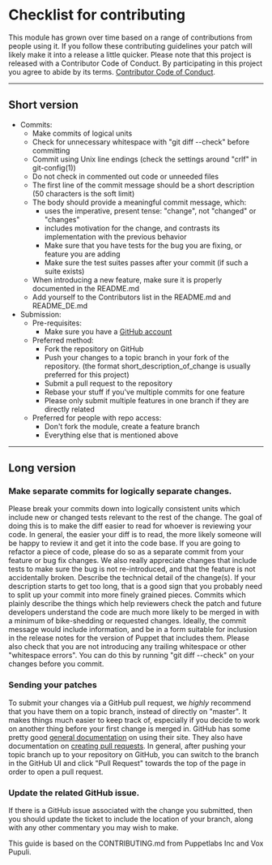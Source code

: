 # Checklist for contributing
This module has grown over time based on a range of contributions from
people using it. If you follow these contributing guidelines your patch
will likely make it into a release a little quicker.
Please note that this project is released with a Contributor Code of Conduct. By participating in this project you agree to abide by its terms. [Contributor Code of Conduct](code_of_conduct.md).

---

## Short version
+ Commits:
    - Make commits of logical units
    - Check for unnecessary whitespace with "git diff --check" before committing
    - Commit using Unix line endings (check the settings around "crlf" in git-config(1))
    - Do not check in commented out code or unneeded files
    - The first line of the commit message should be a short description (50 characters is the soft limit)
    - The body should provide a meaningful commit message, which:
        - uses the imperative, present tense: "change", not "changed" or "changes"
        - includes motivation for the change, and contrasts its implementation with the previous behavior
        - Make sure that you have tests for the bug you are fixing, or feature you are adding
        - Make sure the test suites passes after your commit (if such a suite exists)
    - When introducing a new feature, make sure it is properly documented in the README.md
    - Add yourself to the Contributors list in the README.md and README_DE.md
+ Submission:
    + Pre-requisites:
        + Make sure you have a [GitHub account](https://github.com/join)
    + Preferred method:
        - Fork the repository on GitHub
        - Push your changes to a topic branch in your fork of the repository. (the format short_description_of_change is usually preferred for this project)
        - Submit a pull request to the repository
        - Rebase your stuff if you've multiple commits for one feature
        - Please only submit multiple features in one branch if they are directly related
    + Preferred for people with repo access:
        - Don't fork the module, create a feature branch
        - Everything else that is mentioned above

---

## Long version
### Make separate commits for logically separate changes.
Please break your commits down into logically consistent units which include new or changed tests relevant to the rest of the change. The goal of doing this is to make the diff easier to read for whoever is reviewing your code.  In general, the easier your diff is to read, the more likely someone will be happy to review it and get it into the code base. If you are going to refactor a piece of code, please do so as a separate commit from your feature or bug fix changes. We also really appreciate changes that include tests to make sure the bug is not re-introduced, and that the feature is not accidentally broken. Describe the technical detail of the change(s). If your description starts to get too long, that is a good sign that you probably need to split up your commit into more finely grained pieces. Commits which plainly describe the things which help reviewers check the patch and future developers understand the  code are much more likely to be merged in with a minimum of bike-shedding or requested changes.  Ideally, the commit message would include information, and be in a form suitable for inclusion in the release notes for the version of Puppet that includes them. Please also check that you are not introducing any trailing whitespace or other "whitespace errors".  You can do this by running "git diff --check" on your changes before you commit.

### Sending your patches
 To submit your changes via a GitHub pull request, we _highly_ recommend that you have them on a topic branch, instead of directly on "master". It makes things much easier to keep track of, especially if you decide to work on another thing before your first change is merged in. GitHub has some pretty good [general documentation](http://help.github.com/) on using their site.  They also have documentation on [creating pull requests](http://help.github.com/send-pull-requests/). In general, after pushing your topic branch up to your repository on GitHub, you can switch to the branch in the GitHub UI and click "Pull Request" towards the top of the page in order to open a pull request.

### Update the related GitHub issue.
If there is a GitHub issue associated with the change you submitted, then you should update the ticket to include the location of your branch, along with any other commentary you may wish to make.

This guide is based on the CONTRIBUTING.md from Puppetlabs Inc and Vox Pupuli.
